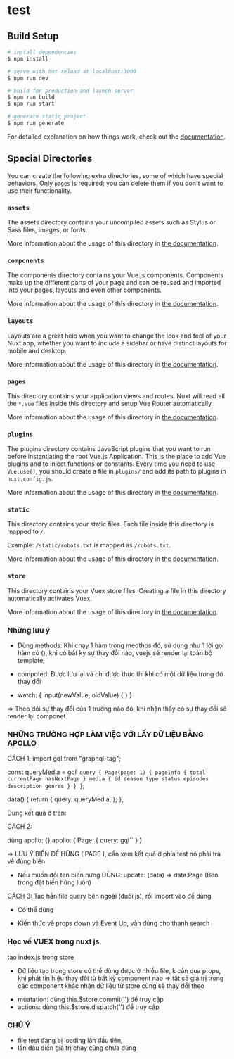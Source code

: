 # test

## Build Setup

```bash
# install dependencies
$ npm install

# serve with hot reload at localhost:3000
$ npm run dev

# build for production and launch server
$ npm run build
$ npm run start

# generate static project
$ npm run generate
```

For detailed explanation on how things work, check out the [documentation](https://nuxtjs.org).

## Special Directories

You can create the following extra directories, some of which have special behaviors. Only `pages` is required; you can delete them if you don't want to use their functionality.

### `assets`

The assets directory contains your uncompiled assets such as Stylus or Sass files, images, or fonts.

More information about the usage of this directory in [the documentation](https://nuxtjs.org/docs/2.x/directory-structure/assets).

### `components`

The components directory contains your Vue.js components. Components make up the different parts of your page and can be reused and imported into your pages, layouts and even other components.

More information about the usage of this directory in [the documentation](https://nuxtjs.org/docs/2.x/directory-structure/components).

### `layouts`

Layouts are a great help when you want to change the look and feel of your Nuxt app, whether you want to include a sidebar or have distinct layouts for mobile and desktop.

More information about the usage of this directory in [the documentation](https://nuxtjs.org/docs/2.x/directory-structure/layouts).

### `pages`

This directory contains your application views and routes. Nuxt will read all the `*.vue` files inside this directory and setup Vue Router automatically.

More information about the usage of this directory in [the documentation](https://nuxtjs.org/docs/2.x/get-started/routing).

### `plugins`

The plugins directory contains JavaScript plugins that you want to run before instantiating the root Vue.js Application. This is the place to add Vue plugins and to inject functions or constants. Every time you need to use `Vue.use()`, you should create a file in `plugins/` and add its path to plugins in `nuxt.config.js`.

More information about the usage of this directory in [the documentation](https://nuxtjs.org/docs/2.x/directory-structure/plugins).

### `static`

This directory contains your static files. Each file inside this directory is mapped to `/`.

Example: `/static/robots.txt` is mapped as `/robots.txt`.

More information about the usage of this directory in [the documentation](https://nuxtjs.org/docs/2.x/directory-structure/static).

### `store`

This directory contains your Vuex store files. Creating a file in this directory automatically activates Vuex.

More information about the usage of this directory in [the documentation](https://nuxtjs.org/docs/2.x/directory-structure/store).

### Những lưu ý

- Dùng methods: Khi chạy 1 hàm trong medthos đó, sử dụng như 1 lời gọi hàm có (), khi có bất kỳ sự thay đổi nào, vuejs sẽ render lại toàn bộ template,
- compoted: Được lưu lại và chỉ được thực thi khi có một dữ liệu trong đó thay đổi

- watch: {
  input(newValue, oldValue) {
  }
  }

=> Theo dõi sự thay đổi của 1 trường nào đó, khi nhận thấy có sự thay đổi sẽ render lại componet

### NHỮNG TRƯỜNG HỢP LÀM VIỆC VỚI LẤY DỮ LIỆU BẰNG APOLLO

CÁCH 1:
import gql from "graphql-tag";

const queryMedia = gql` query { Page(page: 1) { pageInfo { total currentPage hasNextPage } media { id season type status episodes description genres } } }`;

data() {
return {
query: queryMedia,
};
},

Dùng kết quả ở trên:
<template>

 <div>
    <ApolloQuery :query="query">
      <template slot-scope="{ result: { data, loading, err } }">
        <div v-if="loading">Loading . . .</div>
        <div v-else-if="err">{{ err }}</div>
        <div v-else>
          <h1>{{ data.Page.media }}</h1>
        </div>
      </template>
    </ApolloQuery>
  </div>
 </template>

CÁCH 2:

dùng apollo: {}
apollo: {
Page: {
query: gql``
}
}

=> LƯU Ý BIẾN ĐỂ HỨNG ( PAGE ), cần xem kết quả ở phía test nó phải trả về đúng biến

- Nếu muốn đổi tên biến hứng DÙNG:
  update: (data) => data.Page (Bên trong đặt biến hứng luôn)

CÁCH 3: Tạo hẳn file query bên ngoài (đuôi js), rồi import vào để dùng

- Có thể dùng <nuxt-link to="{
    name:'ten_cua_1_file_route',
    params: {key: value},
    query: {key: value}
  }">

- Kiến thức về props down và Event Up, vẫn đúng cho thanh search

### Học về VUEX trong nuxt js

tạo index.js trong store

- Dữ liệu tạo trong store có thể dùng được ở nhiều file, k cần qua props, khi phát tín hiệu thay đổi từ bất kỳ component nào => tất cả giá trị trong các component khác nhận dữ liệu từ store cũng sẽ thay đổi theo

* muatation: dùng this.$store.commit('') để truy cập
* actions: dùng this.$store.dispatch('') để truy cập

### CHÚ Ý

- file test đang bị loading lần đầu tiên,
- lần đầu điền giá trị chạy cũng chưa đúng
